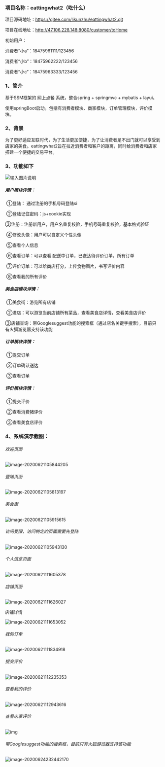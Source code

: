 ### 项目名称：eattingwhat2（吃什么）

项目源码地址：https://gitee.com/likunzhu/eattingwhat2.git

项目在线地址：http://47.106.228.148:8080/customer/toHome

初始用户：

消费者“小a”：18475961111/123456

消费者“小b”：18475962222/123456

消费者“小c”：18475963333/123456



### 1、简介

 基于SSM框架的 网上点餐 系统，整合spring + springmvc  + mybatis + layui。 

使用springBoot启动。包括有消费者模块、商家模块，订单管理模块，评价模块。



### 2、背景

为了更好适应互联时代，为了生活更加便捷，为了让消费者足不出门就可以享受到店家的美食。eattingwhat2旨在拉近消费者和客户的距离，同时给消费者和店家搭建一个便捷的交易平台。



### 3、功能如下

![输入图片说明](https://images.gitee.com/uploads/images/2020/0626/165111_1191342f_5388780.png "屏幕截图.png")

##### 用户模块详情：

​	①登陆： 通过注册的手机号码登陆si

​	②登陆记住密码：js+cookie实现

​	③注册：注册新用户，用户名重复校验，手机号码重复校验，基本格式验证

​	④修改头像：用户可以自定义个性头像

​	⑤查看个人信息

​	⑥查看订单：可以查看 配送中订单，已送达待评价订单，所有订单

​	⑦评价订单：可以给商店打分，上传食物图片，书写评价内容

​	⑧查看我的所有评价

##### 美食店模块详情：

​	①美食街：游览所有店铺

​	②进店：可以游览当前店铺所有菜品，查看美食店详情，查看美食店评价

​	③店铺查询：带Googlesuggest功能的搜索框（通过店名关键字搜索），目前只有火狐游览器支持该功能

##### 订单模块详情：

​	①提交订单

​	②订单确认送达

​	③查看订单

##### 评价模块详情：

​	①提交评价

​	②查看消费猪评价

​	③查看美食店评价



### 4、系统演示截图：

###### 欢迎页面

![image-20200621105844205](C:\Users\Dpang\AppData\Roaming\Typora\typora-user-images\image-20200621105844205.png)

###### 登陆页面

![image-20200621105813197](C:\Users\Dpang\AppData\Roaming\Typora\typora-user-images\image-20200621105813197.png)

###### 美食街

![image-20200621105915615](C:\Users\Dpang\AppData\Roaming\Typora\typora-user-images\image-20200621105915615.png)





###### 访问受限，访问特定的页面需要先登陆

![image-20200621105943130](C:\Users\Dpang\AppData\Roaming\Typora\typora-user-images\image-20200621105943130.png)

###### 个人信息页面

![image-20200621111605378](C:\Users\Dpang\AppData\Roaming\Typora\typora-user-images\image-20200621111605378.png)

###### 店铺页面

![image-20200621111626027](C:\Users\Dpang\AppData\Roaming\Typora\typora-user-images\image-20200621111626027.png)





店铺详情

![image-20200621111653052](C:\Users\Dpang\AppData\Roaming\Typora\typora-user-images\image-20200621111653052.png)

###### 我的订单

![image-20200621111834918](C:\Users\Dpang\AppData\Roaming\Typora\typora-user-images\image-20200621111834918.png)

###### 提交评价

![image-20200621112235353](C:\Users\Dpang\AppData\Roaming\Typora\typora-user-images\image-20200621112235353.png)

###### 查看我的评价

![image-20200621112943616](C:\Users\Dpang\AppData\Roaming\Typora\typora-user-images\image-20200621112943616.png)

###### 查看店家评价

 ![img](https://images.gitee.com/uploads/images/2020/0626/164900_2c1f2a78_5388780.png)![点击并拖拽以移动](data:image/gif;base64,R0lGODlhAQABAPABAP///wAAACH5BAEKAAAALAAAAAABAAEAAAICRAEAOw==) 

###### 带Googlesuggest功能的搜索框，目前只有火狐游览器支持该功能

![image-20200624232442170](C:\Users\Dpang\AppData\Roaming\Typora\typora-user-images\image-20200624232442170.png)